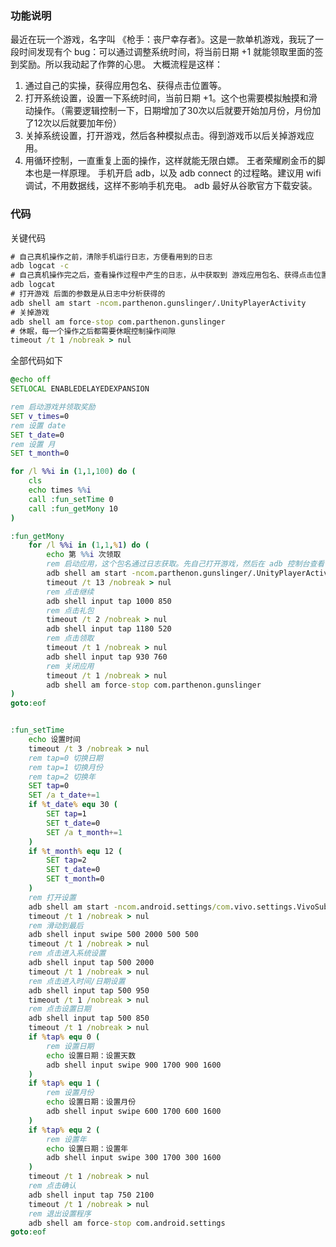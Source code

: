### 功能说明

最近在玩一个游戏，名字叫 《枪手：丧尸幸存者》。这是一款单机游戏，我玩了一段时间发现有个 bug：可以通过调整系统时间，将当前日期 +1 就能领取里面的签到奖励。所以我动起了作弊的心思。
大概流程是这样：
1. 通过自己的实操，获得应用包名、获得点击位置等。
2. 打开系统设置，设置一下系统时间，当前日期 +1。这个也需要模拟触摸和滑动操作。（需要逻辑控制一下，日期增加了30次以后就要开始加月份，月份加了12次以后就要加年份）
3. 关掉系统设置，打开游戏，然后各种模拟点击。得到游戏币以后关掉游戏应用。
4. 用循环控制，一直重复上面的操作，这样就能无限白嫖。
王者荣耀刷金币的脚本也是一样原理。
手机开启 adb，以及 adb connect 的过程略。建议用 wifi 调试，不用数据线，这样不影响手机充电。
adb 最好从谷歌官方下载安装。

### 代码

关键代码

```cmd
# 自己真机操作之前，清除手机运行日志，方便看用到的日志
adb logcat -c
# 自己真机操作完之后，查看操作过程中产生的日志，从中获取到 游戏应用包名、获得点击位置等。
adb logcat
# 打开游戏 后面的参数是从日志中分析获得的
adb shell am start -ncom.parthenon.gunslinger/.UnityPlayerActivity
# 关掉游戏
adb shell am force-stop com.parthenon.gunslinger
# 休眠，每一个操作之后都需要休眠控制操作间隙
timeout /t 1 /nobreak > nul
```

全部代码如下

```cmd
@echo off
SETLOCAL ENABLEDELAYEDEXPANSION

rem 启动游戏并领取奖励
SET v_times=0
rem 设置 date
SET t_date=0
rem 设置 月
SET t_month=0

for /l %%i in (1,1,100) do (
	cls
	echo times %%i
	call :fun_setTime 0
	call :fun_getMony 10
)

:fun_getMony
	for /l %%i in (1,1,%1) do (
		echo 第 %%i 次领取
		rem 启动应用，这个包名通过日志获取。先自己打开游戏，然后在 adb 控制台查看一下运行日志就能找到
		adb shell am start -ncom.parthenon.gunslinger/.UnityPlayerActivity
		timeout /t 13 /nobreak > nul
		rem 点击继续
		adb shell input tap 1000 850
		rem 点击礼包
		timeout /t 2 /nobreak > nul
		adb shell input tap 1180 520
		rem 点击领取
		timeout /t 1 /nobreak > nul
		adb shell input tap 930 760
		rem 关闭应用
		timeout /t 1 /nobreak > nul
		adb shell am force-stop com.parthenon.gunslinger
)
goto:eof


:fun_setTime
	echo 设置时间
	timeout /t 3 /nobreak > nul
	rem tap=0 切换日期
	rem tap=1 切换月份
	rem tap=2 切换年
	SET tap=0
	SET /a t_date+=1
    if %t_date% equ 30 (
		SET tap=1
		SET t_date=0
		SET /a t_month+=1
    )
	if %t_month% equ 12 (
		SET tap=2
		SET t_date=0
		SET t_month=0
	)
	rem 打开设置
	adb shell am start -ncom.android.settings/com.vivo.settings.VivoSubSettings
	timeout /t 1 /nobreak > nul
	rem 滑动到最后
	adb shell input swipe 500 2000 500 500
	timeout /t 1 /nobreak > nul
	rem 点击进入系统设置
	adb shell input tap 500 2000
	timeout /t 1 /nobreak > nul
	rem 点击进入时间/日期设置
	adb shell input tap 500 950
	timeout /t 1 /nobreak > nul
	rem 点击设置日期
	adb shell input tap 500 850
	timeout /t 1 /nobreak > nul
	if %tap% equ 0 (
		rem 设置日期
		echo 设置日期：设置天数
		adb shell input swipe 900 1700 900 1600
	)
	if %tap% equ 1 (
		rem 设置月份
		echo 设置日期：设置月份
		adb shell input swipe 600 1700 600 1600
	)
	if %tap% equ 2 (
		rem 设置年
		echo 设置日期：设置年
		adb shell input swipe 300 1700 300 1600
	)
	timeout /t 1 /nobreak > nul
	rem 点击确认
	adb shell input tap 750 2100
	timeout /t 1 /nobreak > nul
	rem 退出设置程序
	adb shell am force-stop com.android.settings
goto:eof
```